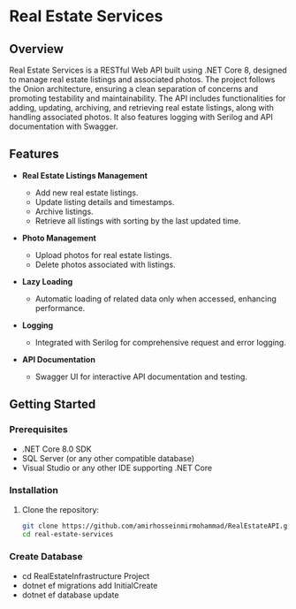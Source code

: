 # Real Estate Services

## Overview

Real Estate Services is a RESTful Web API built using .NET Core 8, designed to manage real estate listings and associated photos. The project follows the Onion architecture, ensuring a clean separation of concerns and promoting testability and maintainability. The API includes functionalities for adding, updating, archiving, and retrieving real estate listings, along with handling associated photos. It also features logging with Serilog and API documentation with Swagger.

## Features

- **Real Estate Listings Management**
  - Add new real estate listings.
  - Update listing details and timestamps.
  - Archive listings.
  - Retrieve all listings with sorting by the last updated time.

- **Photo Management**
  - Upload photos for real estate listings.
  - Delete photos associated with listings.
    
- **Lazy Loading**
  - Automatic loading of related data only when accessed, enhancing performance.

- **Logging**
  - Integrated with Serilog for comprehensive request and error logging.

- **API Documentation**
  - Swagger UI for interactive API documentation and testing.

## Getting Started

### Prerequisites

- .NET Core 8.0 SDK
- SQL Server (or any other compatible database)
- Visual Studio or any other IDE supporting .NET Core

### Installation

1. Clone the repository:
   ```bash
   git clone https://github.com/amirhosseinmirmohammad/RealEstateAPI.git
   cd real-estate-services

 ### Create Database
 - cd RealEstateInfrastructure Project
 - dotnet ef migrations add InitialCreate
 - dotnet ef database update
